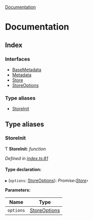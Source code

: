 [Documentation](README.md)

# Documentation

## Index

### Interfaces

* [BaseMetadata](interfaces/basemetadata.md)
* [Metadata](interfaces/metadata.md)
* [Store](interfaces/store.md)
* [StoreOptions](interfaces/storeoptions.md)

### Type aliases

* [StoreInit](README.md#storeinit)

## Type aliases

###  StoreInit

Ƭ **StoreInit**: *function*

*Defined in [index.ts:81](https://github.com/badbatch/cachemap/blob/ca43a4d/packages/types/src/index.ts#L81)*

#### Type declaration:

▸ (`options`: [StoreOptions](interfaces/storeoptions.md)): *Promise‹[Store](interfaces/store.md)›*

**Parameters:**

Name | Type |
------ | ------ |
`options` | [StoreOptions](interfaces/storeoptions.md) |
